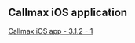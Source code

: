 ## Callmax iOS application
 
[Callmax iOS app - 3.1.2 - 1](itms-services://?action=download-manifest&url=https://dl.dropboxusercontent.com/s/qk7gvlbjav2hb1g/callmax-3.1.2-1.plist)  
